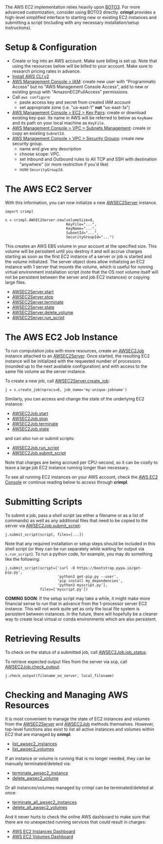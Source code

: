 The AWS EC2 implementation relies heavily upon [BOTO3](https://boto3.readthedocs.io/).  For more advanced customization, consider using BOTO3 directly.  **crimpl** provides a high-level simplified interface to starting new or existing EC2 instances and submitting a script (including with any necessary installation/setup instructions).

# Setup & Configuration

* Create or log into an AWS account.  Make sure billing is set up.  Note that using the resources below will be billed to your account.  Make sure to research pricing rates in advance.
* [Install AWS CLI v2](https://docs.aws.amazon.com/cli/latest/userguide/cli-chap-install.html)
* [AWS Management Console > IAM](https://console.aws.amazon.com/iam/home#/users): create new user with "Programmatic Access" but no "AWS Management Console Access", add to new or existing group with "AmazonEC2FullAccess" permissions.
* Call `aws configure`:
  * paste access key and secret from created IAM account
  * set appropriate zone (i.e. "us-east-1" **not** "us-east-1a")
* [AWS Management Console > EC2 > Key Pairs](https://console.aws.amazon.com/ec2/v2/home#KeyPairs:): create or download existing key-pair.  Its name in AWS will be referred to below as `KeyName` and its path on your local machine as `KeyFile`.
* [AWS Management Console > VPC > Subnets Management](https://console.aws.amazon.com/vpc/home#subnets:): create or copy an existing `SubnetId`.
* [AWS Management Console > VPC > Security Groups](https://console.aws.amazon.com/vpc/home#securityGroups:): create new security group.
  * name and give any description
  * choose scope: VPC.
  * set Inbound and Outbound rules to All TCP and SSH with destination "anywhere" (or more restrictive if you'd like)
  * note `SecurityGroupId`.

# The AWS EC2 Server

With this information, you can now initialize a new [AWSEC2Server](./api/AWSEC2Server.md) instance.

```
import crimpl

s = crimpl.AWSEC2Server.new(volumeSize=8,
                            KeyFile="...",
                            KeyName="...",
                            SubnetId="...",
                            SecurityGroupId="...")

```

This creates an AWS EBS volume in your account at the specified size.  This volume will be persistent until you destroy it and will accrue charges starting as soon as the first EC2 instance of a server or job is started and the volume initialized.  The server object does allow initializing an EC2 instance with 1 server that mounts the volume, which is useful for running virtual environment installation script (note that the OS root volume itself will not be persistent between the server and job EC2 instances) or copying large files.

* [AWSEC2Server.start](./api/AWSEC2Server.start.md)
* [AWSEC2Server.stop](./api/AWSEC2Server.stop.md)
* [AWSEC2Server.terminate](./api/AWSEC2Server.terminate.md)
* [AWSEC2Server.state](./api/AWSEC2Server.state.md)
* [AWSEC2Server.delete_volume](./api/AWSEC2Server.delete_volume.md)
* [AWSEC2Server.run_script](./api/AWSEC2Server.run_script.md)

# The AWS EC2 Job Instance

To run computation jobs with more resources, create an [AWSEC2Job](./api/AWSEC2Job.md) instance attached to an [AWSEC2Server](./api/AWSEC2Server.md).  Once started, the resulting EC2 instance will be initialized with the requested number of processors (rounded up to the next available configuration) and with access to the same file volume as the server instance.

To create a new job, call [AWSEC2Server.create_job](./api/AWSEC2Server.create_job.md):

```
j = s.create_job(nprocs=8, job_name='my-unique-jobname')
```

Similarly, you can access and change the state of the underlying EC2 instance:

* [AWSEC2Job.start](./api/AWSEC2Job.start.md)
* [AWSEC2Job.stop](./api/AWSEC2Job.stop.md)
* [AWSEC2Job.terminate](./api/AWSEC2Job.terminate.md)
* [AWSEC2Job.state](./api/AWSEC2Job.state.md)

and can also run or submit scripts:

* [AWSEC2Job.run_script](./api/AWSEC2Job.run_script.md)
* [AWSEC2Job.submit_script](./api/AWSEC2Job.submit_script.md)

Note that charges are being accrued per CPU-second, so it can be costly to leave a large job EC2 instance running longer than necessary.

To see all running EC2 instances on your AWS account, check the [AWS EC2 Console](https://console.aws.amazon.com/ec2/v2/home#Instances:) or continue reading below to access through **crimpl**.

# Submitting Scripts

To submit a job, pass a _shell script_ (as either a filename or as a list of commands) as well as any additional files that need to be copied to the server via [AWSEC2Job.submit_script](./api/AWSEC2Job.submit_script.md):

```
j.submit_script(script, files=[...])
```

Note that any required installation or setup steps should be included in this shell script (or they can be run separately while waiting for output via `s.run_script`).  To run a python code, for example, you may do something like the following:

```
j.submit_script(script=['curl -O https://bootstrap.pypa.io/get-pip.py',
                        'python3 get-pip.py --user',
                        'pip install my_dependencies',
                        'python3 myscript.py'],
                files=['myscript.py'])
```


**COMING SOON**: If the setup script may take a while, it might make more financial sense to run that in advance from the 1-processor server EC2 instance.  This will not work quite yet as only the local file system is persistent between instances.  In the future, there will hopefully be a cleaner way to create local virtual or conda environments which are also persistent.

# Retrieving Results

To check on the status of a submitted job, call [AWSEC2Job.job_status](./api/AWSEC2Job.job_status.md).

To retrieve expected output files from the server via scp, call [AWSEC2Job.check_output](./api/AWSEC2Job.check_output.md):

```
j.check_output(filename_on_server, local_filename)
```

# Checking and Managing AWS Resources

It is most convenient to manage the state of EC2 instances and volumes from the [AWSEC2Server](./api/AWSEC2Server.md) and [AWSEC2Job](./api/AWSEC2Job.md) methods themselves.  However, top-level functions also exist to list all active instances and volumes within EC2 that are managed by **crimpl**.

* [list_awsec2_instances](./api/crimpl.list_awsec2_instances.md)
* [list_awsec2_volumes](./api/crimpl.list_awsec2_volumes.md)

If an instance or volume is running that is no longer needed, they can be manually terminated/deleted via:

* [terminate_awsec2_instance](./api/crimpl.terminate_awsec2_instance.md)
* [delete_awsec2_volume](./api/crimpl.delete_awsec2_volume.md)

Or all instances/volumes managed by crimpl can be terminated/deleted at once:

* [terminate_all_awsec2_instances](./api/crimpl.terminate_all_awsec2_instances.md)
* [delete_all_awsec2_volumes](./api/crimpl.delete_all_awsec2_volumes.md)

And it never hurts to check the online AWS dashboard to make sure that there are no unexpected running services that could result in charges:

* [AWS EC2 Instances Dashboard](https://console.aws.amazon.com/ec2/v2/home#Instances:)
* [AWS EC2 Volumes Dashboard](https://console.aws.amazon.com/ec2/v2/home#Volumes:sort=desc:createTime)
